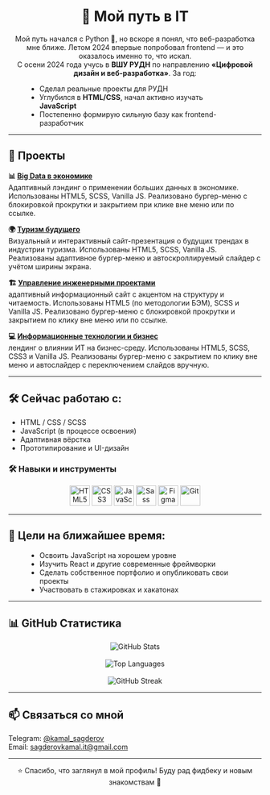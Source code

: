 <div style="max-width: 700px; margin: 0 auto;">

<h1 align="center">🚀 Мой путь в IT</h1>

<p align="center">
Мой путь начался с Python 🐍, но вскоре я понял, что веб-разработка мне ближе. Летом 2024 впервые попробовал frontend — и это оказалось именно то, что искал.<br>
С осени 2024 года учусь в <strong>ВШУ РУДН</strong> по направлению <strong>«Цифровой дизайн и веб-разработка»</strong>. За год:
</p>

<ul style="max-width: 400px; margin: 0 auto; padding-left: 20px;">
  <li>Сделал реальные проекты для РУДН</li>
  <li>Углубился в <strong>HTML/CSS</strong>, начал активно изучать <strong>JavaScript</strong></li>
  <li>Постепенно формирую сильную базу как frontend-разработчик</li>
</ul>

---

## 💼 Проекты

**📊 [Big Data в экономике](https://sagderovkamalit.github.io/big-data-economics)**  
Адаптивный лэндинг о применении больших данных в экономике. Использованы HTML5, SCSS, Vanilla JS. Реализовано бургер-меню с блокировкой прокрутки и закрытием при клике вне меню или по ссылке.


**🌍 [Туризм будущего](https://sagderovkamalit.github.io/future-tourism)**  
Визуальный и интерактивный сайт-презентация о будущих трендах в индустрии туризма. Использованы HTML5, SCSS, Vanilla JS. Реализованы адаптивное бургер-меню и автоскроллируемый слайдер с учётом ширины экрана.

**🏗️ [Управление инженерными проектами](https://sagderovkamalit.github.io/engineering-management)**  
адаптивный информационный сайт с акцентом на структуру и читаемость. Использованы HTML5 (по методологии БЭМ), SCSS и Vanilla JS. Реализовано бургер-меню с блокировкой прокрутки и закрытием по клику вне меню или по ссылке.

**💻 [Информационные технологии и бизнес](https://sagderovkamalit.github.io/it)**  
 лендинг о влиянии ИТ на бизнес-среду. Использованы HTML5, SCSS, CSS3 и Vanilla JS. Реализованы бургер-меню с закрытием по клику вне меню и автослайдер с переключением слайдов вручную.

---

## 🛠️ Сейчас работаю с:

- HTML / CSS / SCSS  
- JavaScript (в процессе освоения)  
- Адаптивная вёрстка  
- Прототипирование и UI-дизайн

### 🛠️ Навыки и инструменты

<p align="center">
  <img src="https://cdn.jsdelivr.net/gh/devicons/devicon/icons/html5/html5-original.svg" width="40" height="40" alt="HTML5" />
  <img src="https://cdn.jsdelivr.net/gh/devicons/devicon/icons/css3/css3-original.svg" width="40" height="40" alt="CSS3" />
  <img src="https://cdn.jsdelivr.net/gh/devicons/devicon/icons/javascript/javascript-original.svg" width="40" height="40" alt="JavaScript" />
  <img src="https://cdn.jsdelivr.net/gh/devicons/devicon/icons/sass/sass-original.svg" width="40" height="40" alt="Sass" />
  <img src="https://cdn.jsdelivr.net/gh/devicons/devicon/icons/figma/figma-original.svg" width="40" height="40" alt="Figma" />
  <img src="https://cdn.jsdelivr.net/gh/devicons/devicon/icons/git/git-original.svg" width="40" height="40" alt="Git" />
</p>

---

## 🎯 Цели на ближайшее время:

<ul style="max-width: 400px; margin: 0 auto; padding-left: 20px;">
  <li>Освоить JavaScript на хорошем уровне</li>
  <li>Изучить React и другие современные фреймворки</li>
  <li>Сделать собственное портфолио и опубликовать свои проекты</li>
  <li>Участвовать в стажировках и хакатонах</li>
</ul>

---

## 📊 GitHub Статистика

<p align="center">
  <img src="https://github-readme-stats.vercel.app/api?username=SagderovKamalIT&show_icons=true&theme=radical" alt="GitHub Stats" /><br><br>
  <img src="https://github-readme-stats.vercel.app/api/top-langs/?username=SagderovKamalIT&layout=compact&theme=radical" alt="Top Languages" /><br><br>
  <img src="https://streak-stats.demolab.com?user=SagderovKamalIT&theme=radical" alt="GitHub Streak" />
</p>

---

## 📫 Связаться со мной

Telegram: [@kamal_sagderov](https://t.me/kamal_sagderov)  
Email: [sagderovkamal.it@gmail.com](mailto:sagderovkamal.it@gmail.com)

---

<p align="center">⭐️ Спасибо, что заглянул в мой профиль! Буду рад фидбеку и новым знакомствам 🤝</p>

</div>
